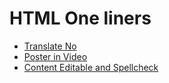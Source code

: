 # HTML One liners

- [Translate No](html/one-liners/translate-no/README.md)
- [Poster in Video](html/one-liners/poster-in-video/README.md)
- [Content Editable and Spellcheck](html/one-liners/content-editable-and-spellcheck/README.md)